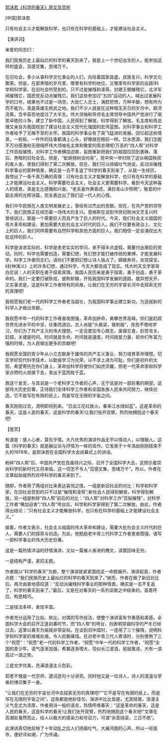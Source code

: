 [郭沫若《科学的春天》原文及赏析](https://www.vrrw.net/wx/14609.html)

[中国]郭沫若

只有社会主义才能解放科学，也只有在科学的基础上，才能建设社会主义。

【演讲词】

亲爱的同志们：

我们民族历史上最灿烂的科学的春天到来了。我是上一个世纪出生的人，能参加这样的盛会，百感交集，思绪万千。

在旧社会，多少从事科学文化事业的人们，向往着国家昌盛，民族复兴，科学文化繁荣。但是，在那黑暗的岁月里，哪里有科学的地位，又哪里有科学家的出路!科学和科学家，在旧社会所受到的，只不过是摧残和凌辱。封建王朝摧残它，北洋军阀摧残它，国民党反动派摧残它。我们这些参加过“五四”运动的人，喊出过发展科学的口号，结果也不过是一场空。大批仁人志士，满腔悲愤，万种辛酸，想有所为而不能为，真是英雄无用武之地。我们不少人就是在这种暗无天日的岁月中，颠沛流离，含辛茹苦地度过了大半生。伟大领袖和导师毛主席领导中国共产党进行了艰苦卓绝的斗争，建立了新中国，人民得到了解放，科学得到了解放。毛主席和周总理又亲自为我国规划了建设社会主义现代化强国的宏伟蓝图，对科学事业和科学工作者给予了无微不至的关怀。我国的科学事业有了突飞猛进的发展。回忆起这些情景，一桩桩、一件件的往事都涌上心头，好像就在眼前一样。饮水思源，我们怎能不万分感激和无限缅怀伟大领袖毛主席和敬爱的周总理呢!万恶的“四人帮”对科学工作百般摧残，对科学工作者横加迫害，妄图重新把我们的祖国拉回到愚昧、落后、黑暗的旧社会去。但是，“蚍蜉撼树谈何易”。党中央一举扫除了这伙祸国殃民的害人虫，使我们得到了第二次解放。现在，我们可以扬眉吐气地说，反动派摧残科学事业的那种情景，确实是一去不复返了!科学的春天到来了，从我一生经历，我悟出了一条千真万确的真理：只有社会主义才能解放科学，也只有在科学的基础上才能建设社会主义。科学需要社会主义，社会主义更需要科学。看到今天这种喜人的情景，真是无比感慨和兴奋。“老夫喜作黄昏颂，满目青山夕照明”。敬爱的叶副主席的光辉诗篇，完全表达出了我们这一代人的心情。

我们中华民族在人类文明发展史上，曾经有过杰出的贡献。现在，在共产党的领导下，我们民族正在经历着一场伟大的复兴。恩格斯在谈到16世纪欧洲文艺复兴时曾经说过，那是一个需要巨人而且产生了巨人的时代。今天，我们社会主义祖国的伟大革命和建设，更加需要大批社会主义时代的巨人。我们不仅要有政治上、文化上的巨人，我们同样需要有自然科学和其他方面的巨人。我们相信一定会涌现出大批这样的巨人。

科学是讲求实际的，科学是老老实实的学问，来不得半点虚假，需要付出艰巨的劳动。同时，科学也需要创造，需要幻想，有幻想才能打破传统的束缚，才能发展科学。科学工作者同志们，请你们不要把幻想让诗人独占了。嫦娥奔月，龙宫探宝，《封神演义》上的许多幻想，通过科学，今天大都变成了现实。伟大的天文学家哥白尼说：人的天职在勇于探索真理。我国人民历来是勇于探索，勇于创造，勇于革命的。我们一定要打破陈规，披荆斩棘，开拓我国科学发展的道路，既异想天开，又实事求是，这是科学工作者特有的风格，让我们在无穷的宇宙长河中去探索无穷的真理吧!

我祝愿我们老一代的科学工作者老当益壮，为我国科学事业建立新功，为造就新的科学人才做出贡献。

我祝愿中年一代的科学工作者奋发图强，革命加拼命，勇攀世界高峰。你们是赶超世界先进水平的中坚，任重而道远。古人尚能“头悬梁，锥刺股”，孜孜不倦地学习，你们为了共产主义的伟大理想，一定会更加专心致志，废寝忘食，刻苦攻关。赶超，关键是时间。时间就是生命，时间就是速度，时间就是力量，趁你们年富力强的时候，为人民做出更多的贡献吧!

我祝愿全国的青少年从小立志献身于雄伟的共产主义事业，努力培育革命理想，切实学好现代科学技术，以勤奋学习为光荣，以不求上进为可耻。你们是初升的太阳，希望寄托在你们身上，革命加科学将使你们如虎添翼，把老一代革命家和科学家点燃的火炬接下去，青出于蓝而胜于蓝。

我这个发言，与其说是一个老科学工作者的心声，无宁说是对一部巨著的期望。这部伟大历史巨著，正待我们全体科学工作者和全国各族人民来共同努力，继续创造。它不是写在有限的纸上，而是写在无限的宇宙之间。

春天刚刚过去，清明即将到来。“日出江花红胜火，春来江水绿如蓝”。这是革命的春天，这是人民的春天，这是科学的春天!让我们张开双臂，热烈地拥抱这个春天吧!



【鉴赏】

有道是：感人心者，莫先乎情。大凡优秀的演讲作品无不以情动人，以理服人。这篇《科学的春天》就是融议论与抒情为一体的佳作。它发表于十年浩劫刚刚结束不久的1978年，是郭沫若在全国科学大会闭幕式上的讲话。

粉碎“四人帮”后，中国共产党在百废待兴之际，召开了全国科学大会，这预示着崇尚科学的新时代又将来临，这一切怎不令人“百感交集，思绪万千”。所以，作者在文章起始就热烈欢呼科学的春天来到了。

随即，作者用了两组对比来表达喜悦之情。一组是新旧社会的对比：科学和科学家，在旧社会受到的只不过是“摧残和凌辱”;新社会人民得到解放，科学得到解放。另一组是粉碎“四人帮”前后的对比：“四人帮”对科学工作“百般摧残”，对科学工作者“横加迫害”;“四人帮”垮台后，科学和科学家得到了第二次解放。由此，作者得出结论：“只有社会主义才能解放科学，也只有在科学的基础上才能建设社会主义。”

接着，作者又表示，社会主义祖国的伟大革命和建设，需要大批社会主义时代的巨人，需要人们的探索与创造。为此，他勉励老中青三代科学工作者发奋图强，谱写一部科学事业的伟大历史巨著。

这是一篇热情洋溢的抒情演讲，又似一篇催人奋进的檄文，读罢回味无穷。

一是结构严谨，紧扣主题。

作者既以“科学的春天”为题，整个演讲就紧紧围绕这一命题展开。演讲起首，作者点题：“我们民族历史上最灿烂的科学的春天到来了。”继而，作者在做了新旧对比后，再次由衷地感叹道：“反动派摧残科学事业的那种情景，确实是一去不复返了，科学的春天到来了。”最后，又是在对春天的一系列讴歌之中结束的。首尾呼应，构思精巧。

二是技法多样，表现丰富。

作者充分运用了比拟、排比、对偶的写作技法，使整个演讲富有节奏感和美感。全国科学大会的召开正逢初春时节，而“四人帮”的垮台，则表明禁锢科学的严冬已经过去，这里以春天为喻就非常妥帖。在谈到旧中国时，一连用了三个摧残，说明科学和科学家的艰难处境，令人扼腕痛惜。在对老中青三代人寄语时，分别使用了三个“祝愿”：“祝愿”老一代的科学工作者，“祝愿”中年一代的科学工作者，“祝愿”全国的青少年。语气逐渐加强，希冀逐渐增大，恰似长江波浪，层层推进，大有一浪高过一浪之势。

三是文字优美，充满浪漫主义色彩。

郭老不愧是一代宗师，遣词造句十分讲究。同时他又是一位诗人，诗人的浪漫与学者的博识集于一身。

“让我们在无穷的宇宙长河中去探索无穷的真理吧!”“它不是写在有限的纸上，而是写在无限的宇宙之间”。这些都是绝妙佳句，演讲中比比皆是。尤其结尾，浪漫主义气息尤为浓厚，作者用诗一般的语言，热情呼唤春天：“这是革命的春天，这是人民的春天，这是科学的春天!让我们张开双臂，热烈地拥抱这个春天吧!”文章在高潮处戛然而止，给人以极大的感染力和号召力，可谓“余音绕梁，三日不绝”。

此演讲真切地反映了十年动乱之后人们扬眉吐气、大展鸿图的心声。所以一经面市，便好评如潮，广为传诵。

